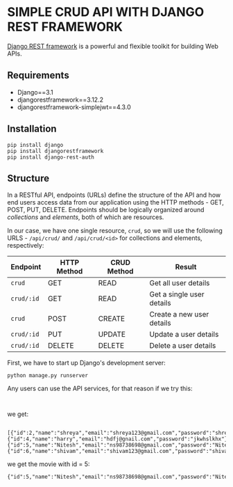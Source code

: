 # SIMPLE CRUD API WITH DJANGO REST FRAMEWORK
[Django REST framework](http://www.django-rest-framework.org/) is a powerful and flexible toolkit for building Web APIs.

## Requirements
- Django==3.1
- djangorestframework==3.12.2
- djangorestframework-simplejwt==4.3.0

## Installation
```
pip install django
pip install djangorestframework
pip install django-rest-auth
```

## Structure
In a RESTful API, endpoints (URLs) define the structure of the API and how end users access data from our application using the HTTP methods - GET, POST, PUT, DELETE. Endpoints should be logically organized around _collections_ and _elements_, both of which are resources.

In our case, we have one single resource, `crud`, so we will use the following URLS - `/api/crud/` and `/api/crud/<id>` for collections and elements, respectively:

Endpoint |HTTP Method | CRUD Method | Result
-- | -- |-- |--
`crud` | GET | READ | Get all user details
`crud/:id` | GET | READ | Get a single user details
`crud`| POST | CREATE | Create a new user details
`crud/:id` | PUT | UPDATE | Update a user details
`crud/:id` | DELETE | DELETE | Delete a user details

First, we have to start up Django's development server:
```
python manage.py runserver
```
Any users can use the API services, for that reason if we try this:
```
	
```
we get:
```
 [{"id":2,"name":"shreya","email":"shreya123@gmail.com","password":"shreya"},{"id":4,"name":"harry","email":"hdfj@gnail.com","password":"jkwhslkhx"},{"id":5,"name":"Nitesh","email":"ns98738698@gmail.com","password":"Nitesh"},{"id":6,"name":"shivam","email":"shivam123@gmail.com","password":"shivam123"}]
```
we get the movie with id = 5:
```
{"id":5,"name":"Nitesh","email":"ns98738698@gmail.com","password":"Nitesh"}
```





